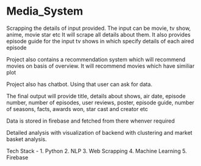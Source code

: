 # Media_System

Scrapping the details of input provided. The input can be movie, tv show, anime, movie star etc It will scrape all details about them. It also provides episode guide for the input tv shows in which specify details of each aired episode

Project also contains a recommendation system which will recommend movies on basis of overview. It will recommend movies which have similiar plot

Project also has chatbot. Using that user can ask for data.

The final output will provide title, details about shows, air date, episode number, number of episodes, user reviews, poster, episode guide, number of seasons, facts, awards won, star cast and creator etc

Data is stored in firebase and fetched from there whenver required

Detailed analysis with visualization of backend with clustering and market basket analysis.

Tech Stack - 1. Python
             2. NLP
             3. Web Scrapping
             4. Machine Learning
             5. Firebase
             
